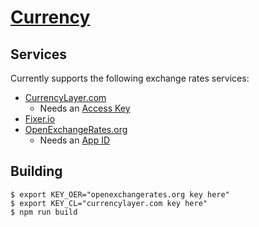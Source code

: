 [Currency][site]
================

## Services

Currently supports the following exchange rates services:

* [CurrencyLayer.com](https://currencylayer.com/)
    - Needs an [Access Key](https://currencylayer.com/product)
* [Fixer.io](http://fixer.io/)
* [OpenExchangeRates.org](https://openexchangerates.org/)
    - Needs an [App ID](https://openexchangerates.org/signup)

## Building

```
$ export KEY_OER="openexchangerates.org key here"
$ export KEY_CL="currencylayer.com key here"
$ npm run build
```

[site]: https://skeoh.com/currency/

